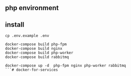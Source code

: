 ## php environment

## install

```
cp .env.example .env

docker-compose build php-fpm
docker-compose build nginx
docker-compose build php-worker
docker-compose build rabbitmq

docker-compose up -d  php-fpm nginx php-worker rabbitmq
```# docker-for-services
